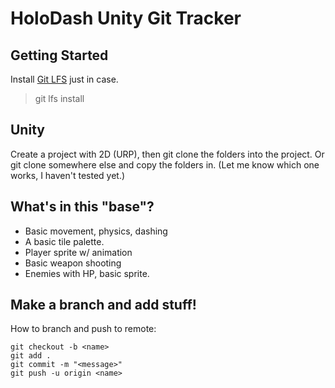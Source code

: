 # HoloDash Unity Git Tracker

## Getting Started

Install [Git LFS](https://git-lfs.com/) just in case.

>git lfs install

## Unity

Create a project with 2D (URP), then git clone the folders into the project. Or git clone somewhere else and copy the folders in. (Let me know which one works, I haven't tested yet.)

## What's in this "base"?

* Basic movement, physics, dashing
* A basic tile palette.
* Player sprite w/ animation
* Basic weapon shooting
* Enemies with HP, basic sprite.

## Make a branch and add stuff!

How to branch and push to remote:
```
git checkout -b <name>
git add .
git commit -m "<message>"
git push -u origin <name>
```
